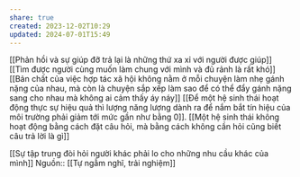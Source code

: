```yaml
---
share: true
created: 2023-12-02T10:29
updated: 2024-07-01T15:49
---
```

[[Phản hồi và sự giúp đỡ trả lại là những thứ xa xỉ với người được giúp]]
[[Tìm được người cùng muốn làm chung với mình và đủ rảnh là rất khó]]
[[Bản chất của việc hợp tác xã hội không nằm ở mỗi chuyện làm nhẹ gánh nặng của nhau, mà còn là chuyện sắp xếp làm sao để có thể đẩy gánh nặng sang cho nhau mà không ai cảm thấy áy náy]]
[[Để một hệ sinh thái hoạt động thực sự hiệu quả thì lượng năng lượng dành ra để nắm bắt tín hiệu của môi trường phải giảm tới mức gần như bằng 0]]. [[Một hệ sinh thái không hoạt động bằng cách đặt câu hỏi, mà bằng cách không cần hỏi cũng biết câu trả lời là gì]]

[[Sự tập trung đòi hỏi người khác phải lo cho những nhu cầu khác của mình]]
Nguồn:: [[Tự ngẫm nghĩ, trải nghiệm]]